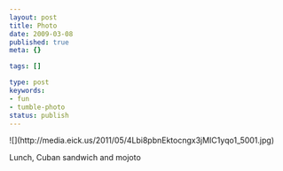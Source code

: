 ```yaml
---
layout: post
title: Photo
date: 2009-03-08
published: true
meta: {}

tags: []

type: post
keywords:
- fun
- tumble-photo
status: publish
---
```

<div class="figure">            ![](http://media.eick.us/2011/05/4Lbi8pbnEktocngx3jMIC1yqo1_5001.jpg)        </div>

Lunch, Cuban sandwich and mojoto

